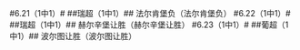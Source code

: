 #6.21（1中1）#
##瑞超（1中1）##
法尔肯堡负（法尔肯堡负）
#6.22（1中1）#
##瑞超（1中1）##
赫尔辛堡让胜（赫尔辛堡让胜）
#6.23（1中1）#
##葡超（1中1）##
波尔图让胜（波尔图让胜）